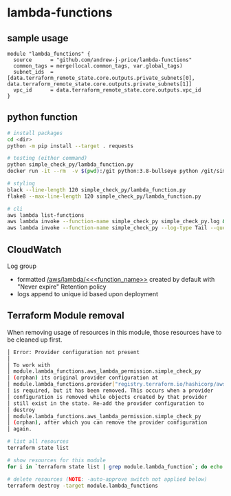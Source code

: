 # lambda-functions

## sample usage
```golang
module "lambda_functions" {
  source      = "github.com/andrew-j-price/lambda-functions"
  common_tags = merge(local.common_tags, var.global_tags)
  subnet_ids  = [data.terraform_remote_state.core.outputs.private_subnets[0], data.terraform_remote_state.core.outputs.private_subnets[1]]
  vpc_id      = data.terraform_remote_state.core.outputs.vpc_id
}
```

## python function
```bash
# install packages
cd <dir>
python -m pip install --target . requests

# testing (either command)
python simple_check_py/lambda_function.py
docker run -it --rm  -v $(pwd):/git python:3.8-bullseye python /git/simple_check_py/lambda_function.py

# styling
black --line-length 120 simple_check_py/lambda_function.py 
flake8 --max-line-length 120 simple_check_py/lambda_function.py 

# cli
aws lambda list-functions
aws lambda invoke --function-name simple_check_py simple_check_py.log && cat simple_check_py.log
aws lambda invoke --function-name simple_check_py --log-type Tail --query 'LogResult' --output text |  base64 -d
```

## CloudWatch
Log group
* formatted [/aws/lambda/<<<function_name>>](https://us-east-2.console.aws.amazon.com/cloudwatch/home?region=us-east-2#logsV2:log-groups) created by default with "Never expire" Retention policy
* logs append to unique id based upon deployment

## Terraform Module removal
When removing usage of resources in this module, those resources have to be cleaned up first.
```bash
│ Error: Provider configuration not present
│ 
│ To work with
│ module.lambda_functions.aws_lambda_permission.simple_check_py
│ (orphan) its original provider configuration at
│ module.lambda_functions.provider["registry.terraform.io/hashicorp/aws"]
│ is required, but it has been removed. This occurs when a provider
│ configuration is removed while objects created by that provider
│ still exist in the state. Re-add the provider configuration to
│ destroy
│ module.lambda_functions.aws_lambda_permission.simple_check_py
│ (orphan), after which you can remove the provider configuration
│ again.
```

```bash
# list all resources
terraform state list

# show resources for this module
for i in `terraform state list | grep module.lambda_function`; do echo $i; done

# delete resources (NOTE: -auto-approve switch not applied below)
terraform destroy -target module.lambda_functions

```
